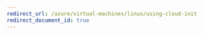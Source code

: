 ```yaml
---
redirect_url: /azure/virtual-machines/linux/using-cloud-init
redirect_document_id: true
---
```


